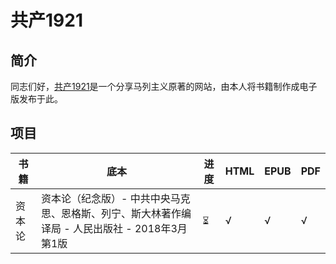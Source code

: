# 共产1921

## 简介

同志们好，[共产1921](https://c1921.space)是一个分享马列主义原著的网站，由本人将书籍制作成电子版发布于此。

## 项目

| 书籍   | 底本                                                         | 进度    | HTML | EPUB | PDF  |
| ------ | ------------------------------------------------------------ | ------- | ---- | ---- | ---- |
| 资本论 | 资本论（纪念版）- 中共中央马克思、恩格斯、列宁、斯大林著作编译局 - 人民出版社 - 2018年3月第1版 | ⏳︎ | √    | √    | √    |
